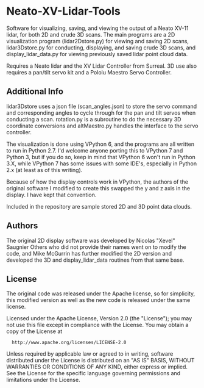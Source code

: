 # Neato-XV-Lidar-Tools
Software for visualizing, saving, and viewing the output of a Neato XV-11 lidar, for both 2D and crude 3D scans. The main programs are 
a 2D visualization program (lidar2Dstore.py) for viewing and saving 2D scans, lidar3Dstore.py for conducting, displaying, and saving 
crude 3D scans, and display_lidar_data.py for viewing previously saved lidar point cloud data.

Requires a Neato lidar and the XV Lidar Controller from Surreal. 3D use also requires a pan/tilt servo kit and a Pololu Maestro Servo Controller.

## Additional Info ##

lidar3Dstore uses a json file (scan_angles.json) to store the servo command and corresponding angles to cycle through for the pan and tilt 
servos when conducting a scan. 
rotation.py is a subroutine to do the necessary 3D coordinate conversions and altMaestro.py handles the interface to the servo controller.

The visualization is done using VPython 6, and the programs are all written to run in Python 2.7. I'd welcome anyone porting this to 
VPython 7 and Python 3, but if you do so, keep in mind that VPython 6 won't run in Python 3.X, while VPython 7 has some issues with 
some IDE's, especially in Python 2.x (at least as of this writing).

Because of how the display controls work in VPython, the authors of the original software I modified to create this swapped the y and z axis 
in the display. I have kept that convention. 

Included in the repository are sample stored 2D and 3D point data clouds.

## Authors ##

The original 2D display software was developed by Nicolas "Xevel" Saugnier
Others who did not provide their names went on to modify the code, 
and Mike McGurrin has further modified the 2D version and developed the 3D and display_lidar_data routines from that same base.

## License ##
The original code was released under the Apache license, so for simplicity, this modified version as well as the new code is released 
under the same license.

 Licensed under the Apache License, Version 2.0 (the "License");
 you may not use this file except in compliance with the License.
 You may obtain a copy of the License at

      http://www.apache.org/licenses/LICENSE-2.0

 Unless required by applicable law or agreed to in writing, software
 distributed under the License is distributed on an "AS IS" BASIS,
 WITHOUT WARRANTIES OR CONDITIONS OF ANY KIND, either express or implied.
 See the License for the specific language governing permissions and
 limitations under the License.

